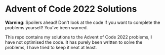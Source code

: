 # Advent of Code 2022 Solutions

**Warning**: Spoilers ahead! Don't look at the code if you want to complete the problems yourself! You've been warned.

This repo contains my solutions to the Advent of Code 2022 problems, I have not optimised the code. It has purely been written to solve the problems, I have tried to keep it neat at least.
